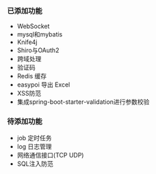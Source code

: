 ### 已添加功能
 - WebSocket
 - mysql和mybatis
 - Knife4j
 - Shiro与OAuth2
 - 跨域处理
 - 验证码
 - Redis 缓存
 - easypoi 导出 Excel
 - XSS防范
 - 集成spring-boot-starter-validation进行参数校验

### 待添加功能
 - job 定时任务
 - log 日志管理
 - 网络通信接口(TCP UDP)
 - SQL注入防范